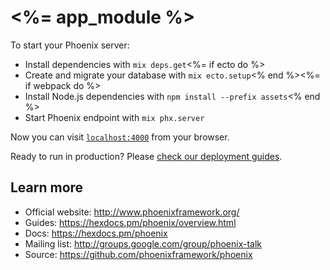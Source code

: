 # <%= app_module %>

To start your Phoenix server:

  * Install dependencies with `mix deps.get`<%= if ecto do %>
  * Create and migrate your database with `mix ecto.setup`<% end %><%= if webpack do %>
  * Install Node.js dependencies with `npm install --prefix assets`<% end %>
  * Start Phoenix endpoint with `mix phx.server`

Now you can visit [`localhost:4000`](http://localhost:4000) from your browser.

Ready to run in production? Please [check our deployment guides](https://hexdocs.pm/phoenix/deployment.html).

## Learn more

  * Official website: http://www.phoenixframework.org/
  * Guides: https://hexdocs.pm/phoenix/overview.html
  * Docs: https://hexdocs.pm/phoenix
  * Mailing list: http://groups.google.com/group/phoenix-talk
  * Source: https://github.com/phoenixframework/phoenix
